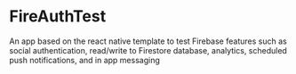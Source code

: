 # FireAuthTest
An app based on the react native template to test Firebase features such as social authentication, read/write to Firestore database, analytics, scheduled push notifications, and in app messaging 

